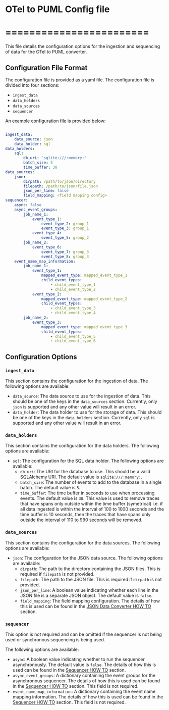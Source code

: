 # OTel to PUML Config file
# ========================

This file details the configuration options for the ingestion and sequencing of data for the OTel to PUML converter.

## Configuration File Format
The configuration file is provided as a yaml file. The configuration file is divided into four sections: 
* `ingest_data`
* `data_holders`
* `data_sources`
* `sequencer`

An example configuration file is provided below:

```yaml

ingest_data:
    data_source: json
    data_holder: sql
data_holders:
    sql:
        db_uri: 'sqlite:///:memory:'
        batch_size: 5
        time_buffer: 30
data_sources:
    json:
        dirpath: /path/to/json/directory
        filepath: /path/to/json/file.json
        json_per_line: false
        field_mapping: <field mapping config>
sequencer:
    async: false
    async_event_groups:
        job_name_1:
            event_type_1:
                event_type_2: group_1
                event_type_3: group_1
            event_type_4:
                event_type_5: group_2
        job_name_2:
            event_type_6:
                event_type_7: group_3
                event_type_8: group_3
    event_name_map_information:
        job_name_1:
            event_type_1:
                mapped_event_type: mapped_event_type_1
                child_event_types:
                    - child_event_type_1
                    - child_event_type_2
            event_type_2:
                mapped_event_type: mapped_event_type_2
                child_event_types:
                    - child_event_type_3
                    - child_event_type_4
        job_name_2:
            event_type_3:
                mapped_event_type: mapped_event_type_3
                child_event_types:
                    - child_event_type_5
                    - child_event_type_6
```

## Configuration Options

### `ingest_data`
This section contains the configuration for the ingestion of data. The following options are available:
* `data_source`: The data source to use for the ingestion of data. This should be one of the keys in the `data_sources` section. Currently, only `json` is supported and any other value will result in an error.
* `data_holder`: The data holder to use for the storage of data. This should be one of the keys in the `data_holders` section. Currently, only `sql` is supported and any other value will result in an error.

### `data_holders`
This section contains the configuration for the data holders. The following options are available:
* `sql`: The configuration for the SQL data holder. The following options are available:
    * `db_uri`: The URI for the database to use. This should be a valid SQLAlchemy URI. The default value is `sqlite:///:memory:`.
    * `batch_size`: The number of events to add to the database in a single batch. The default value is `5`.
    * `time_buffer`: The time buffer in seconds to use when processing events. The default value is `30`. This value is used to remove traces that have spans only outside within the time buffer (symetrical) i.e. if all data ingested is within the interval of 100 to 1000 seconds and the time buffer is 10 seconds, then the traces that have spans only outside the interval of 110 to 990 seconds will be removed.

### `data_sources`
This section contains the configuration for the data sources. The following options are available:
* `json`: The configuration for the JSON data source. The following options are available:
    * `dirpath`: The path to the directory containing the JSON files. This is required if `filepath` is not provided.
    * `filepath`: The path to the JSON file. This is required if `dirpath` is not provided.
    * `json_per_line`: A boolean value indicating whether each line in the JSON file is a separate JSON object. The default value is `false`.
    * `field_mapping`: The field mapping configuration. The details of how this is used can be found in the [JSON Data Converter HOW TO](/docs/user/json_data_converter_HOWTO.md) section.

### `sequencer`
This option is not required and can be omitted if the sequencer is not being used or synchronous sequencing is being used.

The following options are available:
* `async`: A boolean value indicating whether to run the sequencer asynchronously. The default value is `false`. The details of how this is used can be found in the [Sequencer HOW TO](/docs/user/sequencer_HOWTO.md) section.
* `async_event_groups`: A dictionary containing the event groups for the asynchronous sequencer. The details of how this is used can be found in the [Sequencer HOW TO](/docs/user/sequencer_HOWTO.md) section. This field is not required.
* `event_name_map_information`: A dictionary containing the event name mapping information. The details of how this is used can be found in the [Sequencer HOW TO](/docs/user/sequencer_HOWTO.md) section. This field is not required.

